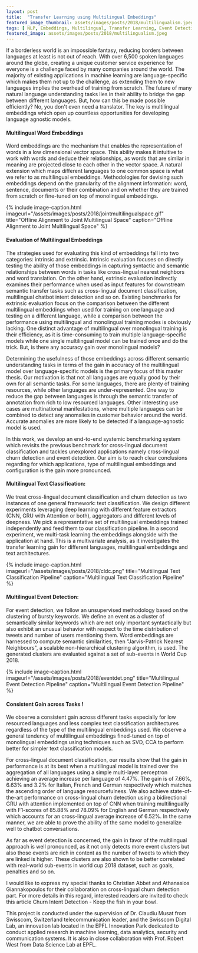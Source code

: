 ```yaml
---
layout: post
title:  "Transfer Learning using Multilingual Embeddings"
featured_image_thumbnail: assets/images/posts/2018/multilingualism.jpeg
tags: [ NLP, Embeddings, Multilingual, Transfer Learning, Event Detection, Churn Detection, Document Classification]
featured_image: assets/images/posts/2018/multilingualism.jpeg
---
```


If a borderless world is an impossible fantasy, reducing borders between languages at least is not out of reach. With over 6,500 spoken languages around the globe, creating a unique customer service experience for everyone is a challenge faced by many companies around the world. The majority of existing applications in machine learning are language-specific which makes them not up to the challenge, as extending them to new languages implies the overhead of training from scratch. The future of many natural language understanding tasks lies in their ability to bridge the gap between different languages. But, how can this be made possible efficiently? No, you don't even need a translator. The key is multilingual embeddings which open up countless opportunities for developing language agnostic models.

####  Multilingual Word Embeddings

Word embeddings are the mechanism that enables the representation of words in a low dimensional vector space. This ability makes it intuitive to work with words and deduce their relationships, as words that are similar in meaning are projected close to each other in the vector space. A natural extension which maps different languages to one common space is what we refer to as multilingual embeddings. Methodologies for devising such embeddings depend on the granularity of the alignment information: word, sentence, documents or their combination and on whether they are trained from scratch or fine-tuned on top of monolingual embeddings.

{% include image-caption.html imageurl="/assets/images/posts/2018/jointmultilingualspace.gif" title="Offline Alignment to Joint Multilingual Space" caption="Offline Alignment to Joint Multilingual Space" %}

#### Evaluation of Multilingual Embeddings
The strategies used for evaluating this kind of embeddings fall into two categories: intrinsic and extrinsic. Intrinsic evaluation focuses on directly testing the ability of those embeddings in capturing syntactic and semantic relationships between words in tasks like cross-lingual nearest neighbors and word translation. On the other hand, extrinsic evaluation indirectly examines their performance when used as input features for downstream semantic transfer tasks such as cross-lingual document classification, multilingual chatbot intent detection and so on. Existing benchmarks for extrinsic evaluation focus on the comparison between the different multilingual embeddings when used for training on one language and testing on a different language, while a comparison between the performance using multilingual and monolingual training modes is obviously lacking. One distinct advantage of multilingual over monolingual training is their efficiency, as it is time-consuming to train multiple language-specific models while one single multilingual model can be trained once and do the trick. But, is there any accuracy gain over monolingual models?

Determining the usefulness of those embeddings across different semantic understanding tasks in terms of the gain in accuracy of the multilingual model over language-specific models is the primary focus of this master thesis. Our motivation is that not all languages are equally good by their own for all semantic tasks. For some languages, there are plenty of training resources, while other languages are under-represented. One way to reduce the gap between languages is through the semantic transfer of annotation from rich to low resourced languages. Other interesting use cases are multinational manifestations, where multiple languages can be combined to detect any anomalies in customer behavior around the world. Accurate anomalies are more likely to be detected if a language-agnostic model is used.

In this work, we develop an end-to-end systemic benchmarking system which revisits the previous benchmark for cross-lingual document classification and tackles unexplored applications namely cross-lingual churn detection and event detection. Our aim is to reach clear conclusions regarding for which applications, type of multilingual embeddings and configuration is the gain more pronounced.

#### Multilingual Text Classification:

We treat cross-lingual document classification and churn detection as two instances of one general framework: text classification. We design different experiments leveraging deep learning with different feature extractors (CNN, GRU with Attention or both), aggregators and different levels of deepness. We pick a representative set of multilingual embeddings trained independently and feed them to our classification pipeline. In a second experiment, we multi-task learning the embeddings alongside with the application at hand. This is a multivariate analysis, as it investigates the transfer learning gain for different languages, multilingual embeddings and text architectures.

{% include image-caption.html imageurl="/assets/images/posts/2018/cldc.png" title="Multilingual Text Classification Pipeline" caption="Multilingual Text Classification Pipeline" %}

#### Multilingual Event Detection:

For event detection, we follow an unsupervised methodology based on the clustering of bursty keywords. We define an event as a cluster of semantically similar keywords which are not only important syntactically but also exhibit an unusual behavior with respect to the time distribution of tweets and number of users mentioning them. Word embeddings are harnessed to compute semantic similarities, then "Jarvis-Patrick Nearest Neighbours", a scalable non-hierarchical clustering algorithm, is used. The generated clusters are evaluated against a set of sub-events in World Cup 2018.

{% include image-caption.html imageurl="/assets/images/posts/2018/eventdet.png" title="Multilingual Event Detection Pipeline" caption="Multilingual Event Detection Pipeline" %}

#### Consistent Gain across Tasks !

We observe a consistent gain across different tasks especially for low resourced languages and less complex text classification architectures regardless of the type of the multilingual embeddings used. We observe a general tendency of multilingual embeddings fined-tuned on top of monolingual embeddings using techniques such as SVD, CCA to perform better for simpler text classification models.

For cross-lingual document classification, our results show that the gain in performance is at its best when a multilingual model is trained over the aggregation of all languages using a simple multi-layer perceptron achieving an average increase per language of 4.47%. The gain is of 7.66%, 6.63% and 3.2% for Italian, French and German respectively which matches the ascending order of language resourcefulness. We also achieve state-of-the-art performance on cross-lingual churn detection using a bidirectional GRU with attention implemented on top of CNN when training multilingually with F1-scores of 85.88% and 78.09% for English and German respectively which accounts for an cross-lingual average increase of 6.52%. In the same manner, we are able to prove the ability of the same model to generalize well to chatbot conversations.

As far as event detection is concerned, the gain in favor of the multilingual approach is well pronounced, as it not only detects more event clusters but also those events are rich in content as the number of tweets to which they are linked is higher. These clusters are also shown to be better correlated with real-world sub-events in world cup 2018 dataset, such as goals, penalties and so on.

I would like to express my special thanks to Christian Abbet and Athanasios Giannakopoulos for their collaboration on cross-lingual churn detection part. For more details in this regard, interested readers are invited to check this article Churn Intent Detection - Keep the fish in your bowl.

This project is conducted under the supervision of Dr. Claudiu Musat from Swisscom, Switzerland telecommunication leader, and the Swisscom Digital Lab, an innovation lab located in the EPFL Innovation Park dedicated to conduct applied research in machine learning, data analytics, security and communication systems. It is also in close collaboration with Prof. Robert West from Data Science Lab at EPFL.